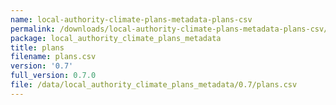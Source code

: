 ```yaml
---
name: local-authority-climate-plans-metadata-plans-csv
permalink: /downloads/local-authority-climate-plans-metadata-plans-csv/0_7
package: local_authority_climate_plans_metadata
title: plans
filename: plans.csv
version: '0.7'
full_version: 0.7.0
file: /data/local_authority_climate_plans_metadata/0.7/plans.csv
---
```

